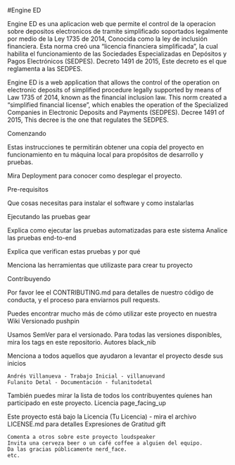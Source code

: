 #Engine ED

Engine ED es una aplicacion web que permite el control de la operacion sobre depositos electronicos de tramite simplificado soportados 
legalmente por medio de la Ley 1735 de 2014, Conocida como la ley de inclusión financiera. Esta norma creó una “licencia financiera simplificada”, 
la cual habilita el funcionamiento de las Sociedades Especializadas en Depósitos y Pagos Electrónicos (SEDPES). Decreto 1491 de 2015, 
Este decreto es el que reglamenta a las SEDPES.

Engine ED is a web application that allows the control of the operation on electronic deposits of simplified procedure legally supported by means
of Law 1735 of 2014, known as the financial inclusion law. This norm created a “simplified financial license”, which enables the operation of the 
Specialized Companies in Electronic Deposits and Payments (SEDPES). Decree 1491 of 2015, This decree is the one that regulates the SEDPES. 

Comenzando

Estas instrucciones te permitirán obtener una copia del proyecto en funcionamiento en tu máquina local para propósitos de desarrollo y pruebas.

Mira Deployment para conocer como desplegar el proyecto.

Pre-requisitos

Que cosas necesitas para instalar el software y como instalarlas

Ejecutando las pruebas gear

Explica como ejecutar las pruebas automatizadas para este sistema
Analice las pruebas end-to-end

Explica que verifican estas pruebas y por qué

Menciona las herramientas que utilizaste para crear tu proyecto

Contribuyendo

Por favor lee el CONTRIBUTING.md para detalles de nuestro código de conducta, y el proceso para enviarnos pull requests.

Puedes encontrar mucho más de cómo utilizar este proyecto en nuestra Wiki
Versionado pushpin

Usamos SemVer para el versionado. Para todas las versiones disponibles, mira los tags en este repositorio.
Autores black_nib

Menciona a todos aquellos que ayudaron a levantar el proyecto desde sus inicios

    Andrés Villanueva - Trabajo Inicial - villanuevand
    Fulanito Detal - Documentación - fulanitodetal

También puedes mirar la lista de todos los contribuyentes quíenes han participado en este proyecto.
Licencia page_facing_up

Este proyecto está bajo la Licencia (Tu Licencia) - mira el archivo LICENSE.md para detalles
Expresiones de Gratitud gift

    Comenta a otros sobre este proyecto loudspeaker
    Invita una cerveza beer o un café coffee a alguien del equipo.
    Da las gracias públicamente nerd_face.
    etc.
